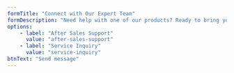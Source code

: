 ```yaml
---
formTitle: "Connect with Our Expert Team"
formDescription: "Need help with one of our products? Ready to bring your project vision to life? Let's discuss how we can help."
options:
    - label: "After Sales Support"
      value: "after-sales-support"
    - label: "Service Inquiry"
      value: "service-inquiry"
btnText: "Send message"
---
```

